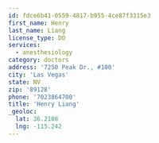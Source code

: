 ```yaml
---
id: fdce6b41-0559-4817-b955-4ce87f3315e3
first_name: Henry
last_name: Liang
license_type: DO
services:
  - anesthesiology
category: doctors
address: '7250 Peak Dr., #100'
city: 'Las Vegas'
state: NV
zip: '89128'
phone: '7023864700'
title: 'Henry Liang'
_geoloc:
  lat: 36.2108
  lng: -115.242
---
```

